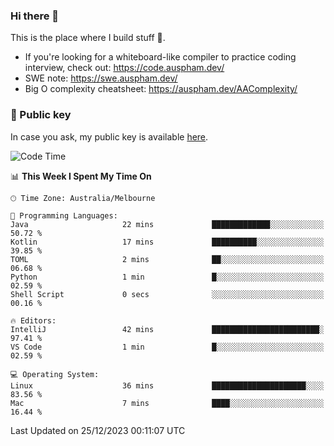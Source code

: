 ### Hi there 👋

This is the place where I build stuff 👀. 

- If you're looking for a whiteboard-like compiler to practice coding interview, check out: https://code.auspham.dev/
- SWE note: https://swe.auspham.dev/
- Big O complexity cheatsheet: https://auspham.dev/AAComplexity/

### 🔑 Public key

In case you ask, my public key is available [here](https://public.auspham.dev/).

<!--START_SECTION:waka-->
![Code Time](http://img.shields.io/badge/Code%20Time-1%2C152%20hrs-blue)

📊 **This Week I Spent My Time On** 

```text
🕑︎ Time Zone: Australia/Melbourne

💬 Programming Languages: 
Java                     22 mins             █████████████░░░░░░░░░░░░   50.72 % 
Kotlin                   17 mins             ██████████░░░░░░░░░░░░░░░   39.85 % 
TOML                     2 mins              ██░░░░░░░░░░░░░░░░░░░░░░░   06.68 % 
Python                   1 min               █░░░░░░░░░░░░░░░░░░░░░░░░   02.59 % 
Shell Script             0 secs              ░░░░░░░░░░░░░░░░░░░░░░░░░   00.16 % 

🔥 Editors: 
IntelliJ                 42 mins             ████████████████████████░   97.41 % 
VS Code                  1 min               █░░░░░░░░░░░░░░░░░░░░░░░░   02.59 % 

💻 Operating System: 
Linux                    36 mins             █████████████████████░░░░   83.56 % 
Mac                      7 mins              ████░░░░░░░░░░░░░░░░░░░░░   16.44 % 
```


 Last Updated on 25/12/2023 00:11:07 UTC
<!--END_SECTION:waka-->

<!--
**rockmanvnx6/rockmanvnx6** is a ✨ _special_ ✨ repository because its `README.md` (this file) appears on your GitHub profile.

Here are some ideas to get you started:

- 🔭 I’m currently working on ...
- 🌱 I’m currently learning ...
- 👯 I’m looking to collaborate on ...
- 🤔 I’m looking for help with ...
- 💬 Ask me about ...
- 📫 How to reach me: ...
- 😄 Pronouns: ...
- ⚡ Fun fact: ...
-->
